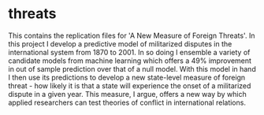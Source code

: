 # threats
This contains the replication files for 'A New Measure of Foreign Threats'. In this project I develop a predictive model of militarized disputes in the international system from 1870 to 2001. In so doing I ensemble a variety of candidate models from machine learning which offers a 49% improvement in out of sample prediction over that of a null model. With this model in hand I then use its predictions to develop a new state-level measure of foreign threat - how likely it is that a state will experience the onset of a militarized dispute in a given year. This measure, I argue, offers a new way by which applied researchers can test theories of conflict in international relations. 
